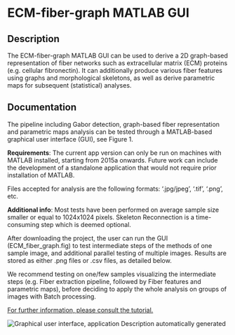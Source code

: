 ECM-fiber-graph MATLAB GUI
=====================

## Description

The ECM-fiber-graph MATLAB GUI can be used to derive a 2D graph-based representation of fiber networks such as extracellular matrix (ECM) proteins (e.g. cellular fibronectin). It can additionally produce various fiber features using graphs and morphological skeletons, as well as derive parametric maps for subsequent (statistical) analyses.

## Documentation

The pipeline including Gabor detection, graph-based fiber representation and parametric maps analysis can be tested through a MATLAB-based graphical user interface (GUI), see Figure 1. 

**Requirements**: The current app version can only be run on machines with MATLAB installed, starting from 2015a onwards. Future work can include the development of a standalone application that would not require prior installation of MATLAB.

Files accepted for analysis are the following formats: ‘.jpg/jpeg’, ‘.tif’, ‘.png’, etc.

**Additional info**: Most tests have been performed on average sample size smaller or equal to 1024x1024 pixels. Skeleton Reconnection is a time-consuming step which is deemed optional. 

After downloading the project, the user can run the GUI (ECM_fiber_graph.fig) to test intermediate steps of the methods of one sample image, and additional parallel testing of multiple images. Results are stored as either .png files or .csv files, as detailed below.

We recommend testing on one/few samples visualizing the intermediate steps (e.g. Fiber extraction pipeline, followed by Fiber features and parametric maps), before deciding to apply the whole analysis on groups of images with Batch processing.

[For further information, please consult the tutorial.](https://github.com/aigrapa/ECM-fiber-graph/blob/main/Tutorial_ECM-fiber-graph.pdf)

![Graphical user interface, application Description automatically
generated](./readme_images//media/image1.png)


